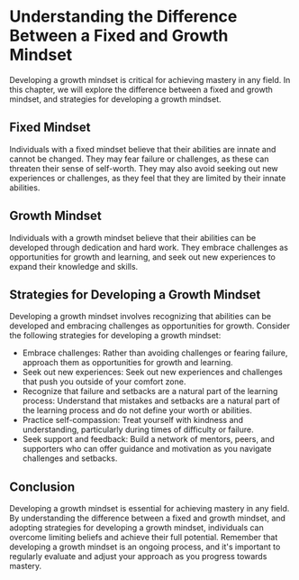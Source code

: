 Understanding the Difference Between a Fixed and Growth Mindset
=======================================================================================================

Developing a growth mindset is critical for achieving mastery in any field. In this chapter, we will explore the difference between a fixed and growth mindset, and strategies for developing a growth mindset.

Fixed Mindset
-------------

Individuals with a fixed mindset believe that their abilities are innate and cannot be changed. They may fear failure or challenges, as these can threaten their sense of self-worth. They may also avoid seeking out new experiences or challenges, as they feel that they are limited by their innate abilities.

Growth Mindset
--------------

Individuals with a growth mindset believe that their abilities can be developed through dedication and hard work. They embrace challenges as opportunities for growth and learning, and seek out new experiences to expand their knowledge and skills.

Strategies for Developing a Growth Mindset
------------------------------------------

Developing a growth mindset involves recognizing that abilities can be developed and embracing challenges as opportunities for growth. Consider the following strategies for developing a growth mindset:

* Embrace challenges: Rather than avoiding challenges or fearing failure, approach them as opportunities for growth and learning.
* Seek out new experiences: Seek out new experiences and challenges that push you outside of your comfort zone.
* Recognize that failure and setbacks are a natural part of the learning process: Understand that mistakes and setbacks are a natural part of the learning process and do not define your worth or abilities.
* Practice self-compassion: Treat yourself with kindness and understanding, particularly during times of difficulty or failure.
* Seek support and feedback: Build a network of mentors, peers, and supporters who can offer guidance and motivation as you navigate challenges and setbacks.

Conclusion
----------

Developing a growth mindset is essential for achieving mastery in any field. By understanding the difference between a fixed and growth mindset, and adopting strategies for developing a growth mindset, individuals can overcome limiting beliefs and achieve their full potential. Remember that developing a growth mindset is an ongoing process, and it's important to regularly evaluate and adjust your approach as you progress towards mastery.

